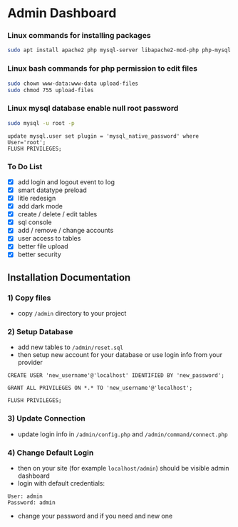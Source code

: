 # Admin Dashboard

### Linux commands for installing packages
```bash
sudo apt install apache2 php mysql-server libapache2-mod-php php-mysql -y
```

### Linux bash commands for php permission to edit files
```bash
sudo chown www-data:www-data upload-files
sudo chmod 755 upload-files
```

### Linux mysql database enable null root password
```bash
sudo mysql -u root -p
```
```mysql
update mysql.user set plugin = 'mysql_native_password' where User='root';
FLUSH PRIVILEGES;
```

### To Do List
- [x] add login and logout event to log
- [x] smart datatype preload
- [x] litle redesign
- [x] add dark mode
- [x] create / delete / edit tables
- [x] sql console
- [x] add / remove / change  accounts
- [x] user access to tables
- [x] better file upload
- [x] better security

## Installation Documentation

### 1) Copy files
- copy ```/admin``` directory to your project

### 2) Setup Database
- add new tables to ```/admin/reset.sql```
- then setup new account for your database or use login info from your provider

```mysql
CREATE USER 'new_username'@'localhost' IDENTIFIED BY 'new_password';

GRANT ALL PRIVILEGES ON *.* TO 'new_username'@'localhost';

FLUSH PRIVILEGES;
```

### 3) Update Connection
- update login info in ```/admin/config.php``` and ```/admin/command/connect.php```

### 4) Change Default Login
- then on your site (for example ```localhost/admin```) should be visible admin dashboard
- login with default credentials:
```
User: admin
Password: admin
```
- change your password and if you need and new one
